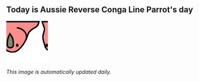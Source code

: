 ## Today is Aussie Reverse Conga Line Parrot's day

![An animated GIF of a parrot, probably multi-colored](https://raw.githubusercontent.com/jmhobbs/cultofthepartyparrot.com/master/parrots/hd/aussiereversecongaparrot.gif)

*This image is automatically updated daily.*
